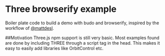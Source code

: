 # Three browserify example
Boiler plate code to build a demo with budo and browserify, inspired by the workflow of [@mattdesl](github.com/mattdesl).

##Motivation
Three.js npm support is still very basic. Most examples found are done by including THREE through a script tag in the head. This makes it easy to easily add libraries like OrbitControl etc.
